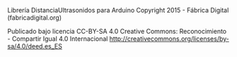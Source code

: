 Librería DistanciaUltrasonidos para Arduino
Copyright 2015 - Fábrica Digital (fabricadigital.org)

Publicado bajo licencia CC-BY-SA 4.0
Creative Commons: Reconocimiento - Compartir Igual 4.0 Internacional
http://creativecommons.org/licenses/by-sa/4.0/deed.es_ES
